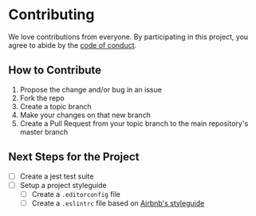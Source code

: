 # Contributing

We love contributions from everyone. By participating in this project, you agree to abide by the [code of conduct].

  [code of conduct]: https://github.com/frankolson/Ypotryll/blob/master/CODE_OF_CONDUCT.md

## How to Contribute

1. Propose the change and/or bug in an issue
2. Fork the repo
3. Create a topic branch
4. Make your changes on that new branch
5. Create a Pull Request from your topic branch to the main repository's master branch

## Next Steps for the Project

- [ ] Create a jest test suite
- [ ] Setup a project styleguide
  - [ ] Create a `.editorconfig` file
  - [ ] Create a `.eslintrc` file based on [Airbnb's styleguide](https://github.com/airbnb/javascript/tree/master/packages/eslint-config-airbnb)
